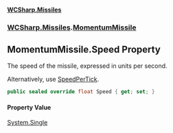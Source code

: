 #### [WCSharp\.Missiles](README.md 'README')
### [WCSharp\.Missiles](WCSharp.Missiles.md 'WCSharp\.Missiles').[MomentumMissile](WCSharp.Missiles.MomentumMissile.md 'WCSharp\.Missiles\.MomentumMissile')

## MomentumMissile\.Speed Property

The speed of the missile, expressed in units per second\.

Alternatively, use [SpeedPerTick](WCSharp.Missiles.Missile.SpeedPerTick.md 'WCSharp\.Missiles\.Missile\.SpeedPerTick').

```csharp
public sealed override float Speed { get; set; }
```

#### Property Value
[System\.Single](https://learn.microsoft.com/en-us/dotnet/api/system.single 'System\.Single')
